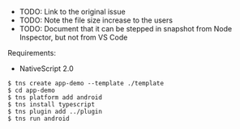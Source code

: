 * TODO: Link to the original issue
* TODO: Note the file size increase to the users
* TODO: Document that it can be stepped in snapshot from Node Inspector, but not from VS Code

Requirements:
* NativeScript 2.0

```shell
$ tns create app-demo --template ./template
$ cd app-demo
$ tns platform add android
$ tns install typescript
$ tns plugin add ../plugin
$ tns run android
```
